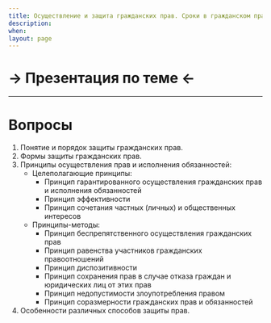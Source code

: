 ```yaml
---
title: Осуществление и защита гражданских прав. Сроки в гражданском праве
description:
when:
layout: page
---
```


# &rarr; <a id="goToPresentation" target="_blank">Презентация по теме</a> &larr;

<hr />

# Вопросы

1. Понятие и порядок защиты гражданских прав.
2. Формы защиты гражданских прав.
3. Принципы осуществления прав и исполнения обязанностей:
   - Целеполагающие принципы:
     - Принцип гарантированного осуществления гражданских прав и исполнения обязанностей
     - Принцип эффективности
     - Принцип сочетания частных (личных) и общественных интересов
   - Принципы-методы:
     - Принцип беспрепятственного осуществления гражданских прав
     - Принцип равенства участников гражданских правоотношений
     - Принцип диспозитивности
     - Принцип сохранения прав в случае отказа граждан и юридических лиц от этих прав
     - Принцип недопустимости злоупотребления правом
     - Принцип соразмерности гражданских прав и обязанностей
4. Особенности различных способов защиты прав.
